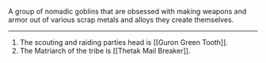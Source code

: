 A group of nomadic goblins that are obsessed with making weapons and armor out of various scrap metals and alloys they create themselves.

---
1. The scouting and raiding parties head is [[Guron Green Tooth]].
2. The Matriarch of the tribe is [[Thetak Mail Breaker]].